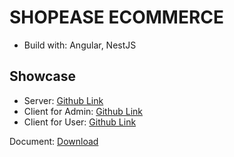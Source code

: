 # SHOPEASE ECOMMERCE

- Build with: Angular, NestJS

## Showcase

- Server: [Github Link](https://github.com/minercreepmc/product-catalog)
- Client for Admin: [Github Link](https://github.com/minercreepmc/shop-ease-dashboard)
- Client for User: [Github Link](https://github.com/minercreepmc/shop-ease-client)

Document: [Download](./Document.docx)




